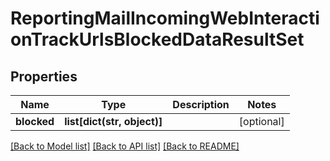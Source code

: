 # ReportingMailIncomingWebInteractionTrackUrlsBlockedDataResultSet

## Properties
Name | Type | Description | Notes
------------ | ------------- | ------------- | -------------
**blocked** | **list[dict(str, object)]** |  | [optional] 

[[Back to Model list]](../README.md#documentation-for-models) [[Back to API list]](../README.md#documentation-for-api-endpoints) [[Back to README]](../README.md)

